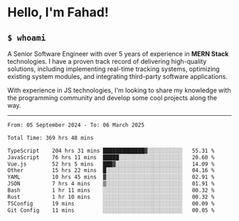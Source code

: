 <h1>Hello, I'm Fahad!</h1>

<h2><code>$ whoami</code></h2>

A Senior Software Engineer with over 5 years of experience in **MERN Stack** technologies. I have a proven track record of delivering high-quality solutions, including implementing real-time tracking systems, optimizing existing system modules, and integrating third-party software applications.

With experience in JS technologies, I'm looking to share my knowledge with the programming community and develop some cool projects along the way.

---

<!--START_SECTION:waka-->

```txt
From: 05 September 2024 - To: 06 March 2025

Total Time: 369 hrs 48 mins

TypeScript    204 hrs 31 mins █████████████▓░░░░░░░░░░░   55.31 %
JavaScript    76 hrs 11 mins  █████░░░░░░░░░░░░░░░░░░░░   20.60 %
Vue.js        52 hrs 5 mins   ███▓░░░░░░░░░░░░░░░░░░░░░   14.09 %
Other         15 hrs 22 mins  █░░░░░░░░░░░░░░░░░░░░░░░░   04.16 %
YAML          10 hrs 45 mins  ▓░░░░░░░░░░░░░░░░░░░░░░░░   02.91 %
JSON          7 hrs 4 mins    ▒░░░░░░░░░░░░░░░░░░░░░░░░   01.91 %
Bash          1 hr 11 mins    ░░░░░░░░░░░░░░░░░░░░░░░░░   00.32 %
Rust          1 hr 10 mins    ░░░░░░░░░░░░░░░░░░░░░░░░░   00.32 %
TSConfig      19 mins         ░░░░░░░░░░░░░░░░░░░░░░░░░   00.09 %
Git Config    11 mins         ░░░░░░░░░░░░░░░░░░░░░░░░░   00.05 %
```

<!--END_SECTION:waka-->

<!--
**heyFahad/heyFahad** is a ✨ _special_ ✨ repository because its `README.md` (this file) appears on your GitHub profile.

Here are some ideas to get you started:

- 🔭 I’m currently working on ...
- 🌱 I’m currently learning ...
- 👯 I’m looking to collaborate on ...
- 🤔 I’m looking for help with ...
- 💬 Ask me about ...
- 📫 How to reach me: ...
- 😄 Pronouns: ...
- ⚡ Fun fact: ...
-->
